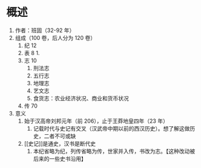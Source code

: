 # 概述
1. 作者：班固（32-92 年）
2. 组成（100 卷，后人分为 120 卷）
	1. 纪 12
	2. 表 8
		1.  
	3. 志 10
		1. 刑法志
		2. 五行志
		3. 地理志
		4. 艺文志
		5. 食货志：农业经济状况、商业和货币状况
	4. 传 70
3. 意义
	1. 始于汉高帝刘邦元年（前 206），止于王莽地皇四年（23 年）
		1. 记载时代与史记有交叉（汉武帝中期以前的西汉历史）。想了解这做历史，二者不可或缺
	2. [[史记]]是通史，汉书是断代史
		1. 本纪省略为纪，列传省略为传，世家并入传，书改为志。【这种改动被后来的一些史书沿用】